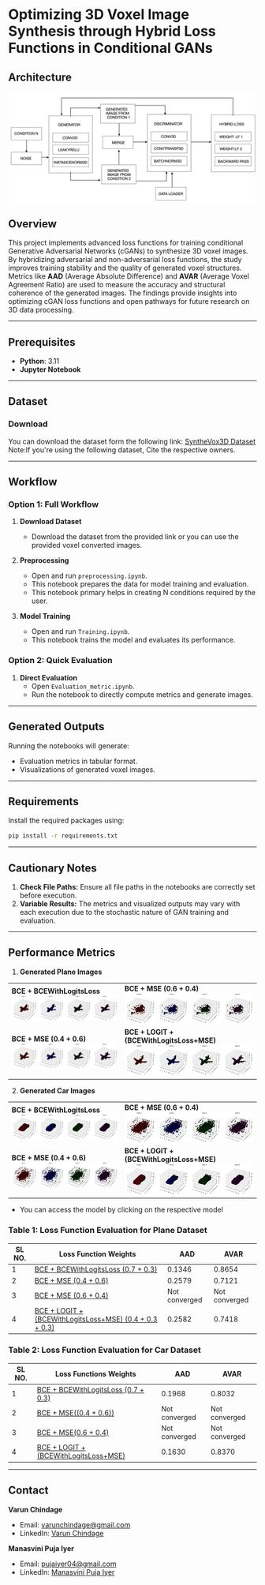 # Optimizing 3D Voxel Image Synthesis through Hybrid Loss Functions in Conditional GANs
## Architecture 
![Architectue](Images/MAIN_ARCH_DIAGRAM.png)


## Overview
This project implements advanced loss functions for training conditional Generative Adversarial Networks (cGANs) to synthesize 3D voxel images. By hybridizing adversarial and non-adversarial loss functions, the study improves training stability and the quality of generated voxel structures. Metrics like **AAD** (Average Absolute Difference) and **AVAR** (Average Voxel Agreement Ratio) are used to measure the accuracy and structural coherence of the generated images. The findings provide insights into optimizing cGAN loss functions and open pathways for future research on 3D data processing.

---

## Prerequisites
- **Python**: 3.11
- **Jupyter Notebook**

---

## Dataset
### Download
You can download the dataset form the following link: [SyntheVox3D Dataset](https://www.kaggle.com/datasets/hche8927/synthevox3d) 
Note:If you're using the following dataset, Cite the respective owners.

---

## Workflow

### Option 1: Full Workflow
1. **Download Dataset**  
   - Download the dataset from the provided link or you can use the provided voxel converted images.

2. **Preprocessing**  
   - Open and run `preprocessing.ipynb`.  
   - This notebook prepares the data for model training and evaluation.
   - This notebook primary helps in creating N conditions required by the user.

3. **Model Training**  
   - Open and run `Training.ipynb`.  
   - This notebook trains the model and evaluates its performance.

### Option 2: Quick Evaluation
1. **Direct Evaluation**  
   - Open `Evaluation_metric.ipynb`.  
   - Run the notebook to directly compute metrics and generate images.

---

## Generated Outputs
Running the notebooks will generate:
- Evaluation metrics in tabular format.
- Visualizations of generated voxel images.

---

## Requirements
Install the required packages using:
```bash
pip install -r requirements.txt
```

---

## Cautionary Notes
1. **Check File Paths:** Ensure all file paths in the notebooks are correctly set before execution.
2. **Variable Results:** The metrics and visualized outputs may vary with each execution due to the stochastic nature of GAN training and evaluation.

---

## Performance Metrics

   1. <strong>Generated Plane Images</strong>
   <table>
     <tr>
       <td><strong>BCE + BCEWithLogitsLoss</strong><br /><img src="Images\Plane\BCE_BceLL_model_state_400.jpg"/></td>
       <td><strong>BCE + MSE (0.6 + 0.4)</strong><br /><img src="Images\Plane\CustomHybridLossBM_model_state_dict_400.jpg" /></td>
     </tr>
     <tr>
       <td><strong>BCE + MSE (0.4 + 0.6)</strong><br /><img src="Images\Plane\CustomHybridLossMB_model_state_dict_400.jpg"  /></td>
       <td><strong>BCE + LOGIT + (BCEWithLogitsLoss+MSE)</strong><br /><img src="Images\Plane\Triple_Loss_model_state_dict_400.jpg" /></td>
     </tr>
   </table>

   2. <strong> Generated Car Images</strong>
   <table>
   <tr>
      <td><strong>BCE + BCEWithLogitsLoss</strong><br /><img src="Images\Car\BCE_BceLL_model_state_400.png"/></td>
      <td><strong>BCE + MSE (0.6 + 0.4)</strong><br /><img src="Images\Car\CustomHybridLossBM_model_state_dict_400.png"  /></td>
   </tr>
   <tr>
      <td><strong>BCE + MSE (0.4 + 0.6)</strong><br /><img src="Images\Car\CustomHybridLossMB_model_state_dict_400.png"  /></td>
      <td><strong>BCE + LOGIT + (BCEWithLogitsLoss+MSE)</strong><br /><img src="Images\Car\Triple_Loss_model_state_dict_400.png" /></td>
   </tr>
   </table>



- <p>You can access the model by clicking on the respective model</p>
### Table 1: Loss Function Evaluation for Plane Dataset
   
| SL NO. | Loss Function Weights                   | AAD    | AVAR   |
|--------|-----------------------------------------|--------|--------|
| 1      | [BCE + BCEWithLogitsLoss (0.7 + 0.3)](Models/Plane/BCE_BLL_model_state_dict_400.pth)     | 0.1346 | 0.8654 |
| 2      | [BCE + MSE (0.4 + 0.6)](Models/Plane/CustomHybridLossMB_model_state_dict_400.pth)                | 0.2579 | 0.7121 |
| 3      | [BCE + MSE (0.6 + 0.4)](Models/Plane/CustomHybridLossBM_model_state_dict_400.pth)                   | Not converged | Not converged |
| 4      | [BCE + LOGIT + (BCEWithLogitsLoss+MSE) (0.4 + 0.3 + 0.3) ](Models/Plane/Triple_Loss_model_state_dict_400.pth)  | 0.2582 | 0.7418 |

### Table 2: Loss Function Evaluation for Car Dataset
| SL NO. | Loss Functions Weights                  | AAD    | AVAR   |
|--------|-----------------------------------------|--------|--------|
| 1      | [BCE + BCEWithLogitsLoss (0.7 + 0.3)](Models/Car/BCE_BceLL_model_state_dict_400.pth)     | 0.1968 | 0.8032 |
| 2      | [BCE + MSE((0.4 + 0.6))](Models/Car/CustomHybridLossMB_model_state_dict_400.pth)                   | Not converged | Not converged |
| 3      | [BCE + MSE(0.6 + 0.4)](Models/Car/CustomHybridLossBM_model_state_dict_400.pth)                   | Not converged | Not converged |
| 4      | [BCE + LOGIT + (BCEWithLogitsLoss+MSE) ](Models/Car/Triple_Loss_model_state_dict_400.pth) | 0.1630 | 0.8370 |


---

## Contact

**Varun Chindage**  
- Email: [varunchindage@gmail.com](mailto:varunchindage@gmail.com)  
- LinkedIn: [Varun Chindage](https://www.linkedin.com/in/varunchindage)

**Manasvini Puja Iyer**  
- Email: [pujaiyer04@gmail.com](mailto:pujaiyer04@gmail.com)  
- LinkedIn: [Manasvini Puja Iyer](https://www.linkedin.com/in/manasvini-puja-iyer-97aa40231)
